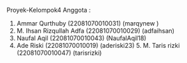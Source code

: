 Proyek-Kelompok4
Anggota :
1. Ammar Qurthuby (22081070010031) (marqynew )
2. M. Ihsan Rizqullah Adfa (22081070010029) (adfaihsan)
3. Naufal Aqil (22081070010043) (NaufalAqil18)
4. Ade Riski (22081070010019) (aderiski23)
5. M. Taris rizki (22081070010047) (tarisrizki)
